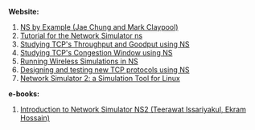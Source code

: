 **Website:**

1. [NS by Example (Jae Chung and Mark Claypool)](http://nile.wpi.edu/NS/)
2. [Tutorial for the Network Simulator ns](https://www.isi.edu/nsnam/ns/tutorial/)
3. [Studying TCP's Throughput and Goodput using NS](http://www.mathcs.emory.edu/~cheung/Courses/558-old/Syllabus/90-NS/3-Perf-Anal/TCP-Throughput.html)
4. [Studying TCP's Congestion Window using NS](http://www.mathcs.emory.edu/~cheung/Courses/558-old/Syllabus/90-NS/3-Perf-Anal/TCP-CWND.html)
5. [Running Wireless Simulations in NS](http://www.mathcs.emory.edu/~cheung/Courses/558-old/Syllabus/90-NS/4-Wireless/intro.html)
6. [Designing and testing new TCP protocols using NS](http://www.mathcs.emory.edu/~cheung/Courses/558-old/Syllabus/90-NS/5-NS-TCP-research/intro.html)
7. [Network Simulator 2: a Simulation Tool for Linux](http://www.linuxjournal.com/article/5929)


**e-books:**

1. [Introduction to Network Simulator NS2 (Teerawat Issariyakul, Ekram Hossain)](https://books.google.co.in/books?id=_VkTzFLnwD4C&pg=PA121&lpg=PA121&dq=fid_+in+ns2&source=bl&ots=_-Z7qm6vqp&sig=6B3mOLKCaDDyz9HxrE-THMlhQog&hl=en&sa=X&ved=0ahUKEwiczs_yg7DZAhWGuY8KHbsiBhAQ6AEIXDAF#v=onepage&q=fid_%20in%20ns2&f=false)
